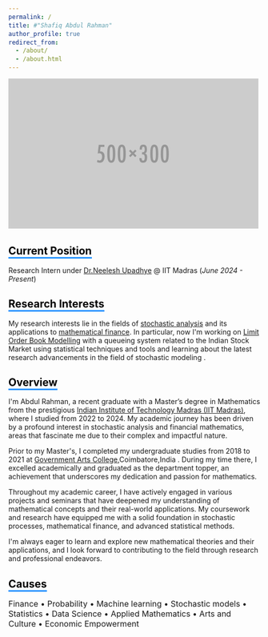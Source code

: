 ```yaml
---
permalink: /
title: #"Shafiq Abdul Rahman"
author_profile: true
redirect_from: 
  - /about/
  - /about.html
---
```

![Image Alt Text](500x300.png)

<!-- Comment this line -->
## <span style="border-bottom: 3px solid #1E90FF; color: black;">Current Position</span>
Research Intern under [Dr.Neelesh Upadhye](https://math.iitm.ac.in/neelesh)  @ IIT Madras  (_June 2024 - Present_)

## <span style="border-bottom: 3px solid #1E90FF; color: black;">Research Interests</span>
My research interests lie in the fields of [stochastic analysis](https://en.wikipedia.org/wiki/Stochastic_process) and its applications to [mathematical finance](https://en.wikipedia.org/wiki/Mathematical_finance). In particular, now I'm working on [Limit Order Book Modelling](https://www.5minutefinance.org/concepts/the-limit-order-book) with a queueing system related to the Indian Stock Market using statistical techniques and tools and learning about the latest research advancements in the field of stochastic modeling .

## <span style="border-bottom: 3px solid #1E90FF; color: black;">Overview</span>
 I'm Abdul Rahman, a recent graduate with a Master’s degree in Mathematics from the prestigious [Indian Institute of Technology Madras (IIT Madras)](https://www.iitm.ac.in/), where I studied from 2022 to 2024. My academic journey has been driven by a profound interest in stochastic analysis and financial mathematics, areas that fascinate me due to their complex and impactful nature.

Prior to my Master's, I completed my undergraduate studies from 2018 to 2021 at [Government Arts College](https://gacbe.ac.in/mathematics-faculty.html),Coimbatore,India . During my time there, I excelled academically and graduated as the department topper, an achievement that underscores my dedication and passion for mathematics.

Throughout my academic career, I have actively engaged in various projects and seminars that have deepened my understanding of mathematical concepts and their real-world applications. My coursework and research have equipped me with a solid foundation in stochastic processes, mathematical finance, and advanced statistical methods.

I'm always eager to learn and explore new mathematical theories and their applications, and I look forward to contributing to the field through research and professional endeavors.


<!-- ## Get in touch
- Email: [abdulrahman.officiallink@gmail.com](abdulrahman.iitm.math@gmail.com)
- LinkedIn: [Abdul Rahman](https://www.linkedin.com/in/abdul-rahman-s/) -->

## <span style="border-bottom: 3px solid #1E90FF; color: black;">Causes</span>
<p style="font-size:16px;">Finance • Probability • Machine learning • Stochastic models • Statistics •  Data Science • Applied Mathematics  • Arts and Culture • Economic Empowerment</p>